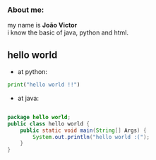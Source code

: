 ### About me:

my name is **João Victor** <br>
i know the basic of java, python and html.

## hello world 

- at python:

```python
print("hello world !!")
```
- at java:

```java

package hello world;
public class hello world {
    public static void main(String[] Args) {
        System.out.println("hello world :(");
    }
}
```
    
